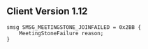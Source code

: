 ## Client Version 1.12

```rust,ignore
smsg SMSG_MEETINGSTONE_JOINFAILED = 0x2BB {
    MeetingStoneFailure reason;    
}

```

